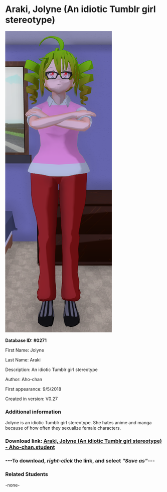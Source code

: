 # Araki, Jolyne (An idiotic Tumblr girl stereotype)

<img src="../../Files/Images/Araki, Jolyne (An idiotic Tumblr girl stereotype).png" title="Araki, Jolyne (An idiotic Tumblr girl stereotype) - Aho-chan">

**Database ID: #0271**

First Name: Jolyne

Last Name: Araki

Description: An idiotic Tumblr girl stereotype

Author: Aho-chan

First appearance: 9/5/2018

Created in version: V0.27

### Additional information

Jolyne is an idiotic Tumblr girl stereotype. She hates anime and manga because of how often they sexualize female characters.

### Download link: <a href="https://raw.githubusercontent.com/Arbiter1223/Daigaku-Gurashi-Custom-Students/master/Files/Student%20Files/Araki%2C%20Jolyne%20(An%20idiotic%20Tumblr%20girl%20stereotype)%20-%20Aho-chan.student">Araki, Jolyne (An idiotic Tumblr girl stereotype) - Aho-chan.student</a>

### ---**To download, _right-click_ the link, and select _"Save as"_**---

### Related Students

-none-
